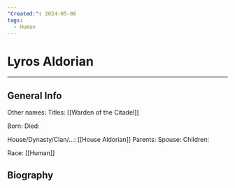```yaml
---
"Created:": 2024-05-06
tags:
  - Human
---
```


# Lyros Aldorian
---

## General Info

Other names:
Titles: [[Warden of the Citadel]] 

Born:
Died:

House/Dynasty/Clan/...: [[House Aldorian]] 
Parents:
Spouse:
Children:

Race: [[Human]] 



## Biography

